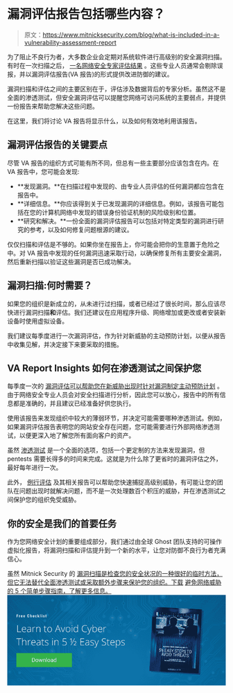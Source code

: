 # 漏洞评估报告包括哪些内容？

> 原文：<https://www.mitnicksecurity.com/blog/what-is-included-in-a-vulnerability-assessment-report>

为了阻止不良行为者，大多数企业会定期对系统软件进行高级别的安全漏洞扫描。有时在一次扫描之后， [一名网络安全专家评估结果](https://www.mitnicksecurity.com/blog/what-is-a-security-vulnerability-assessment) 。这些专业人员通常会剔除误报，并以漏洞评估报告(VA 报告)的形式提供改进防御的建议。

漏洞扫描和评估之间的主要区别在于，评估涉及数据背后的专家分析。虽然这不是全面的渗透测试，但安全漏洞评估可以提醒您网络可访问系统的主要弱点，并提供一份报告来帮助您解决这些问题。

在这里，我们将讨论 VA 报告将显示什么，以及如何有效地利用该报告。

## 漏洞评估报告的关键要点

尽管 VA 报告的组织方式可能有所不同，但总有一些主要部分应该包含在内。在 VA 报告中，您可能会发现:

*   **发现漏洞。**在扫描过程中发现的、由专业人员评估的任何漏洞都应包含在报告中。
*   **详细信息。**你应该得到关于已发现漏洞的详细信息。例如，该报告可能包括在您的计算机网络中发现的错误身份验证机制的风险级别和位置。
*   **研究和解决。**一份全面的漏洞评估报告可以包括对特定类型的漏洞进行研究的参考，以及如何修复问题根源的建议。 

仅仅扫描和评估是不够的。如果你坐在报告上，你可能会把你的生意置于危险之中。对 VA 报告中发现的任何漏洞迅速采取行动，以确保修复所有主要安全漏洞，然后重新扫描以验证这些漏洞是否已成功解决。

## 漏洞扫描:何时需要？

如果您的组织是新成立的，从未进行过扫描，或者已经过了很长时间，那么应该尽快进行漏洞扫描**和**评估。我们还建议在应用程序升级、网络增加或更改或者安装新设备时使用虚拟设备。

我们建议每季度进行一次漏洞评估，作为针对新威胁的主动预防计划，以便从报告中收集见解，并决定接下来要采取的措施。

## VA Report Insights 如何在渗透测试之间保护您

每季度一次的 [漏洞评估可以帮助您在新威胁出现时针对漏洞制定主动预防计划](https://www.mitnicksecurity.com/vulnerability-assessment) 。由于网络安全专业人员会对安全扫描进行分析，因此您可以放心，报告中的所有信息都是准确的，并且建议已经准备好供您执行。

使用该报告来发现组织中较大的薄弱环节，并决定可能需要哪种渗透测试。例如，如果漏洞评估报告表明您的网站安全存在问题，您可能需要进行外部网络渗透测试，以便更深入地了解您所有面向客户的资产。

虽然 [渗透测试](https://www.mitnicksecurity.com/blog/understanding-the-6-main-types-of-penetration-testing) 是一个全面的选项，包括一个更定制的方法来发现漏洞，但 pentests 需要长得多的时间来完成。这就是为什么除了更省时的漏洞评估之外，最好每年进行一次。

此外， [例行评估](https://www.techtarget.com/searchsecurity/definition/vulnerability-assessment-vulnerability-analysis) 及其相关报告可以帮助您快速捕捉高级别威胁，有可能让您的团队在问题出现时就解决问题，而不是一次处理数百个积压的威胁，并在渗透测试之间保护您的组织免受威胁。

## 你的安全是我们的首要任务

作为您网络安全计划的重要组成部分，我们通过由全球 Ghost 团队支持的可操作虚拟化报告，将漏洞扫描和评估提升到一个新的水平，让您对防御不良行为者充满信心。

虽然 Mitnick Security 的 [漏洞扫描是检查您的安全状况的一种很好的临时方法，但它无法替代全面渗透测试或采取额外步骤来保护您的组织。下载](https://www.mitnicksecurity.com/vulnerability-assessment) [避免网络威胁的 5 个简单步骤指南，了解更多信息。](https://www.mitnicksecurity.com/lp-easy-steps-to-avoid-cyber-threats)[![New call-to-action](img/95ee2efaa0b0e1050f47338da41f7869.png)](https://cta-redirect.hubspot.com/cta/redirect/3875471/7f9b1de1-cf7c-4700-8892-cdf9402b32cf)
